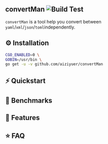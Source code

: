 convertMan ![Build Test](https://github.com/aiziyuer/convertMan/workflows/Build%20Test/badge.svg)
---

`convertMan` is a tool help you convert between `yaml`/`xml`/`json`/`toml`independently.


## ⚙️ Installation

``` bash
CGO_ENABLED=0 \
GOBIN=/usr/bin \
go get -u -v github.com/aiziyuer/convertMan
```

## ⚡️ Quickstart


## 🤖 Benchmarks

## 🎯 Features

## ⭐️ FAQ
